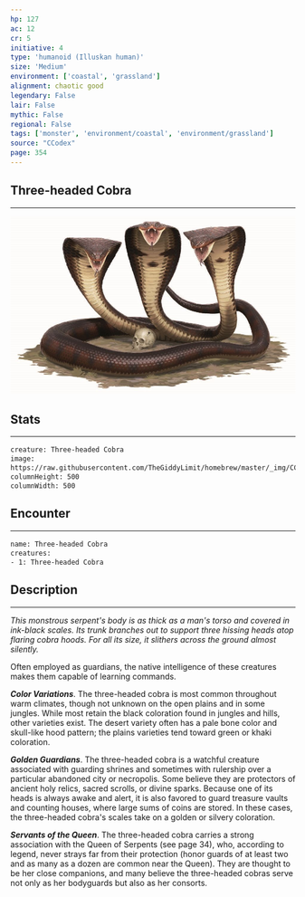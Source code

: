 ```yaml
---
hp: 127
ac: 12
cr: 5
initiative: 4
type: 'humanoid (Illuskan human)'    
size: 'Medium'
environment: ['coastal', 'grassland']
alignment: chaotic good
legendary: False
lair: False
mythic: False
regional: False
tags: ['monster', 'environment/coastal', 'environment/grassland']
source: "CCodex"
page: 354
---
```


## Three-headed Cobra
---

![|600](https://raw.githubusercontent.com/TheGiddyLimit/homebrew/master/_img/CCodex/Threeheadedcobra.jpg)

## Stats
---

```statblock
creature: Three-headed Cobra
image: https://raw.githubusercontent.com/TheGiddyLimit/homebrew/master/_img/CCodex/threeheadedcobra_token.png
columnHeight: 500
columnWidth: 500
```

## Encounter
---

```encounter-table
name: Three-headed Cobra
creatures:
- 1: Three-headed Cobra
```

## Description
---
_This monstrous serpent's body is as thick as a man's torso and covered in ink-black scales. Its trunk branches out to support three hissing heads atop flaring cobra hoods. For all its size, it slithers across the ground almost silently._

Often employed as guardians, the native intelligence of these creatures makes them capable of learning commands.

**_Color Variations_**. The three-headed cobra is most common throughout warm climates, though not unknown on the open plains and in some jungles. While most retain the black coloration found in jungles and hills, other varieties exist. The desert variety often has a pale bone color and skull-like hood pattern; the plains varieties tend toward green or khaki coloration.

**_Golden Guardians_**. The three-headed cobra is a watchful creature associated with guarding shrines and sometimes with rulership over a particular abandoned city or necropolis. Some believe they are protectors of ancient holy relics, sacred scrolls, or divine sparks. Because one of its heads is always awake and alert, it is also favored to guard treasure vaults and counting houses, where large sums of coins are stored. In these cases, the three-headed cobra's scales take on a golden or silvery coloration.

**_Servants of the Queen_**.  The three-headed cobra carries a strong association with the Queen of Serpents (see page 34), who, according to legend, never strays far from their protection (honor guards of at least two and as many as a dozen are common near the Queen). They are thought to be her close companions, and many believe the three-headed cobras serve not only as her bodyguards but also as her consorts.






